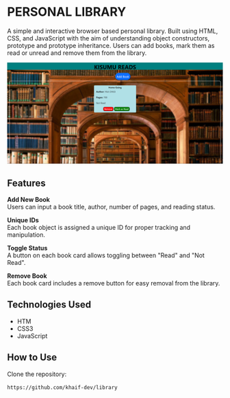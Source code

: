# PERSONAL LIBRARY

A simple and interactive browser based personal library. Built using HTML, CSS, and JavaScript with the aim of understanding object constructors, prototype  and prototype inheritance.
Users can add books, mark them as read or unread and remove them from the library.

![image alt](https://github.com/khaif-dev/Odin/blob/main/lib/Screenshot%202025-07-25%20095113.png)
## Features

**Add New Book**  
  Users can input a book title, author, number of pages, and reading status.  
  
**Unique IDs**  
  Each book object is assigned a unique ID for proper tracking and manipulation.  
  
**Toggle Status**  
  A button on each book card allows toggling between "Read" and "Not Read".  
  
**Remove Book**  
  Each book card includes a remove button for easy removal from the library.

## Technologies Used
- HTM
- CSS3
- JavaScript 

## How to Use

Clone the repository:
   ```bash
   https://github.com/khaif-dev/library



  
